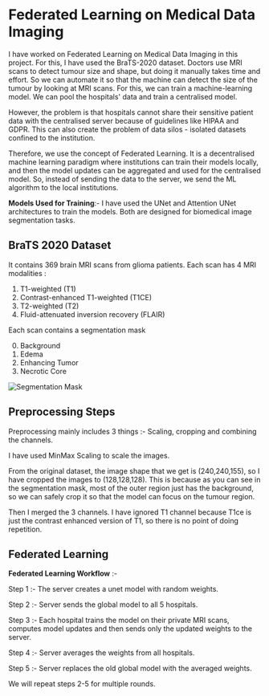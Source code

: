 # Federated Learning on Medical Data Imaging

I have worked on Federated Learning on Medical Data Imaging in this project. For this, I have used the BraTS-2020 dataset. Doctors use MRI scans to detect tumour size and shape, but doing it manually takes time and effort. So we can automate it so that the machine can detect the size of the tumour by looking at MRI scans. For this, we can train a machine-learning model. We can pool the hospitals' data and train a centralised model.

However, the problem is that hospitals cannot share their sensitive patient data with the centralised server because of guidelines like HIPAA and GDPR. This can also create the problem of data silos - isolated datasets confined to the institution.

Therefore, we use the concept of Federated Learning. It is a decentralised machine learning paradigm where institutions can train their models locally, and then the model updates can be aggregated and used for the centralised model. So, instead of sending the data to the server, we send the ML algorithm to the local institutions.

**Models Used for Training**:- I have used the UNet and Attention UNet architectures to train the models. Both are designed for biomedical image segmentation tasks.

## BraTS 2020 Dataset

It contains 369 brain MRI scans from glioma patients. Each scan has 4 MRI modalities : 

1. T1-weighted (T1)
2. Contrast-enhanced T1-weighted (T1CE)
3. T2-weighted (T2)
4. Fluid-attenuated inversion recovery (FLAIR)
   
Each scan contains a segmentation mask

0. Background
1. Edema
2. Enhancing Tumor
3. Necrotic Core
   
![Segmentation Mask](https://github.com/user-attachments/assets/5cfceb1d-105c-45ed-a5a7-eb931fff0559)

## Preprocessing Steps

Preprocessing mainly includes 3 things :- Scaling, cropping and combining the channels.

I have used MinMax Scaling to scale the images. 

From the original dataset, the image shape that we get is (240,240,155), so I have cropped the images to (128,128,128). This is because as you can see in the segmentation mask, most of the outer region just has the background, so we can safely crop it so that the model can focus on the tumour region.

Then I merged the 3 channels. I have ignored T1 channel because T1ce is just the contrast enhanced version of T1, so there is no point of doing repetition.

## Federated Learning


**Federated Learning Workflow** :- 

Step 1 :- The server creates a unet model with random weights. 

Step 2 :- Server sends the global model to all 5 hospitals.

Step 3 :- Each hospital trains the model on their private MRI scans, computes model updates and then sends only the updated weights to the server.

Step 4 :- Server averages the weights from all hospitals.

Step 5 :- Server replaces the old global model with the averaged weights.

We will repeat steps 2-5 for multiple rounds.
